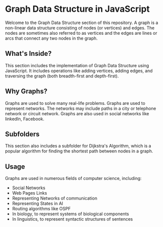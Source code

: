 # Graph Data Structure in JavaScript

Welcome to the Graph Data Structure section of this repository. A graph is a non-linear data structure consisting of nodes (or vertices) and edges. The nodes are sometimes also referred to as vertices and the edges are lines or arcs that connect any two nodes in the graph.

## What's Inside?

This section includes the implementation of Graph Data Structure using JavaScript. It includes operations like adding vertices, adding edges, and traversing the graph (both breadth-first and depth-first).

## Why Graphs?

Graphs are used to solve many real-life problems. Graphs are used to represent networks. The networks may include paths in a city or telephone network or circuit network. Graphs are also used in social networks like linkedIn, Facebook.

## Subfolders

This section also includes a subfolder for Dijkstra's Algorithm, which is a popular algorithm for finding the shortest path between nodes in a graph.

## Usage

Graphs are used in numerous fields of computer science, including:

- Social Networks
- Web Pages Links
- Representing Networks of communication
- Representing States in AI
- Routing algorithms like OSPF
- In biology, to represent systems of biological components
- In linguistics, to represent syntactic structures of sentences

